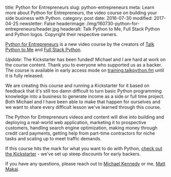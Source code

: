 title: Python for Entrepreneurs
slug: python-entrepreneurs
meta: Learn more about Python for Entrepreneurs, the video course on building your side business with Python.
category: post
date: 2016-07-30
modified: 2017-04-25
newsletter: False
headerimage: /img/160730-python-for-entrepreneurs/header.jpg
headeralt: Talk Python to Me, Full Stack Python and Python logos. Copyright their respective owners.


[Python for Entrepreneurs](https://www.kickstarter.com/projects/mikeckennedy/python-for-entrepreneurs-video-course)
is a new video course by the creators of 
[Talk Python to Me](https://talkpython.fm/) and 
[Full Stack Python](https://fullstackpython.com/).

*Update*: The Kickstarter has been funded! Michael and I are hard 
at work on the course content. Thank you to everyone who supported 
us as a backer. The course is available in early access mode on
[training.talkpython.fm](https://training.talkpython.fm) until it
is fully released.

We are creating this course and running a Kickstarter for it based on 
feedback that it's still too damn difficult to turn basic Python programming 
knowledge into a business to generate income as a side or full time project. 
Both Michael and I have been able to make that happen for ourselves and we 
want to share every difficult lesson we've learned through this course.

The Python for Entrepreneurs videos and content will dive into building 
and deploying a real-world web application, marketing it to prospective 
customers, handling search engine optimization, making money through credit 
card payments, getting help from part-time contractors for niche tasks and 
scaling up to meet traffic demands.

If this course hits the mark for what you want to do with Python,
[check out the Kickstarter](https://www.kickstarter.com/projects/mikeckennedy/python-for-entrepreneurs-video-course) - we've 
set up steep discounts for early backers.

If you have any questions, please reach out to 
[Michael Kennedy](https://twitter.com/mkennedy) 
or me, [Matt Makai](https://twitter.com/mattmakai).
